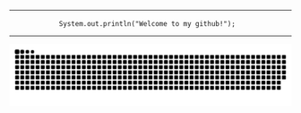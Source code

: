 <div align="center">
  <hr>
  <code>System.out.println("Welcome to my github!");</code>
  <hr>
</div>
<picture align="center">
  <source media="(prefers-color-scheme: dark)" srcset="https://raw.githubusercontent.com/Alencark/Alencark/output/github-contribution-grid-snake-dark.svg">
  <source media="(prefers-color-scheme: light)" srcset="https://raw.githubusercontent.com/Alencark/Alencark/output/github-contribution-grid-snake-dark.svg">
  <img align="center" alt="github contribution grid snake animation" src="https://raw.githubusercontent.com/mari4souza/mari4souza/output/github-contribution-grid-snake.svg">
</picture>
